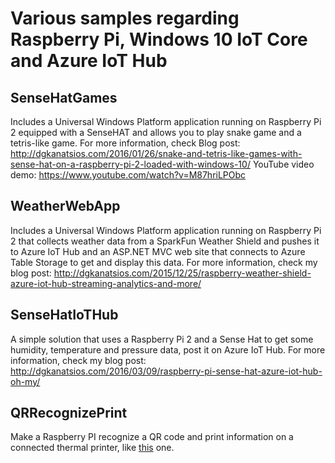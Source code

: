 # Various samples regarding Raspberry Pi, Windows 10 IoT Core and Azure IoT Hub

## SenseHatGames
Includes a Universal Windows Platform application running on Raspberry Pi 2 equipped with a SenseHAT and allows you to play snake game and a tetris-like game. For more information, check 
Blog post: http://dgkanatsios.com/2016/01/26/snake-and-tetris-like-games-with-sense-hat-on-a-raspberry-pi-2-loaded-with-windows-10/ 
YouTube video demo: https://www.youtube.com/watch?v=M87hriLPObc  

## WeatherWebApp
Includes a Universal Windows Platform application running on Raspberry Pi 2 that collects weather data from a SparkFun Weather Shield and pushes it to Azure IoT Hub and an ASP.NET MVC web site that connects to Azure Table Storage to get and display this data.
For more information, check my blog post:   http://dgkanatsios.com/2015/12/25/raspberry-weather-shield-azure-iot-hub-streaming-analytics-and-more/

## SenseHatIoTHub
A simple solution that uses a Raspberry Pi 2 and a Sense Hat to get some humidity, temperature and pressure data, post it on Azure IoT Hub. For more information, check my blog post: 
http://dgkanatsios.com/2016/03/09/raspberry-pi-sense-hat-azure-iot-hub-oh-my/

## QRRecognizePrint
Make a Raspberry PI recognize a QR code and print information on a connected thermal printer, like [this](https://www.adafruit.com/product/597) one.


